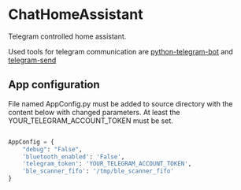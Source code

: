 # ChatHomeAssistant
Telegram controlled home assistant.

Used tools for telegram communication are [python-telegram-bot](https://github.com/python-telegram-bot/python-telegram-bot/tree/master) and [telegram-send](https://github.com/rahiel/telegram-send)


## App configuration
File named AppConfig.py must be added to source directory with the content below with changed parameters. At least the YOUR_TELEGRAM_ACCOUNT_TOKEN must be set.

```python

AppConfig = {
    "debug": "False",
    'bluetooth_enabled': 'False',
    'telegram_token': 'YOUR_TELEGRAM_ACCOUNT_TOKEN',
    'ble_scanner_fifo': '/tmp/ble_scanner_fifo'
}

```
